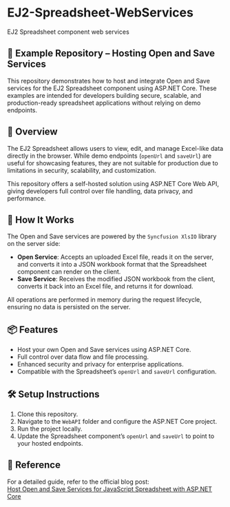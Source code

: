 # EJ2-Spreadsheet-WebServices
EJ2 Spreadsheet component web services

## 📘 Example Repository – Hosting Open and Save Services

This repository demonstrates how to host and integrate Open and Save services for the EJ2 Spreadsheet component using ASP.NET Core. These examples are intended for developers building secure, scalable, and production-ready spreadsheet applications without relying on demo endpoints.

## 🚀 Overview

The EJ2 Spreadsheet allows users to view, edit, and manage Excel-like data directly in the browser. While demo endpoints (`openUrl` and `saveUrl`) are useful for showcasing features, they are not suitable for production due to limitations in security, scalability, and customization.

This repository offers a self-hosted solution using ASP.NET Core Web API, giving developers full control over file handling, data privacy, and performance.

## 🔧 How It Works

The Open and Save services are powered by the `Syncfusion XlsIO` library on the server side:

- **Open Service**: Accepts an uploaded Excel file, reads it on the server, and converts it into a JSON workbook format that the Spreadsheet component can render on the client.
- **Save Service**: Receives the modified JSON workbook from the client, converts it back into an Excel file, and returns it for download.

All operations are performed in memory during the request lifecycle, ensuring no data is persisted on the server.

## 📦 Features

- Host your own Open and Save services using ASP.NET Core.
- Full control over data flow and file processing.
- Enhanced security and privacy for enterprise applications.
- Compatible with the Spreadsheet’s `openUrl` and `saveUrl` configuration.

## 🛠️ Setup Instructions

1. Clone this repository.
2. Navigate to the `WebAPI` folder and configure the ASP.NET Core project.
3. Run the project locally.
4. Update the Spreadsheet component’s `openUrl` and `saveUrl` to point to your hosted endpoints.

## 📄 Reference

For a detailed guide, refer to the official blog post:  
[Host Open and Save Services for JavaScript Spreadsheet with ASP.NET Core](https://www.syncfusion.com/blogs/post/host-spreadsheet-open-and-save-services)
